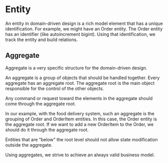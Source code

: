 # Entity

An entity in domain-driven design is a rich model element that has a unique identification. For example, we might have an Order entity.  The Order entity has an identifier (like autoincrement bigint). Using that identification, we track the entity and build relations.


## Aggregate
Aggregate is a very specific structure for the domain-driven design.

An aggregate is a group of objects that should be handled together. Every aggregate has an aggregate root. The aggregate root is the main object responsible for the control of the other objects.

Any command or request toward the elements in the aggregate should come through the aggregate root.

In our example, with the food delivery system, such an aggregate is the grouping of Order and OrderItem entities. In this case, the Order entity is the aggregate root. If we want to add a new OrderItem to the Order, we should do it through the aggregate root.

Entities that are “below” the root level should not allow state modification outside the aggregate.

Using aggregates, we strive to achieve an always valid business model.